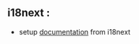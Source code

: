 ## i18next :

- setup [documentation](https://react.i18next.com/latest/using-with-hooks) from i18next
